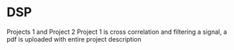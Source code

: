 # DSP
Projects 1 and Project 2
Project 1 is cross correlation and filtering a signal, a pdf is uploaded with entire project description
